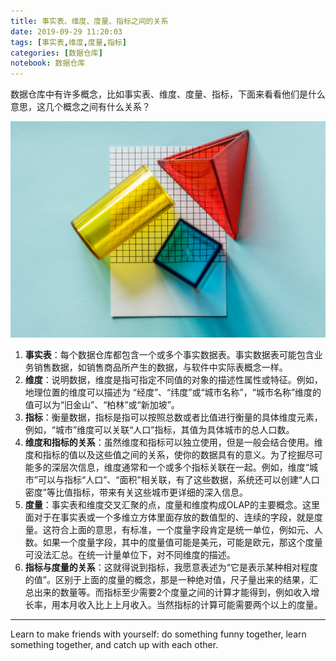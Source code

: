 ```yaml
---
title: 事实表、维度、度量、指标之间的关系
date: 2019-09-29 11:20:03
tags: [事实表,维度,度量,指标]
categories: [数据仓库]
notebook: 数据仓库
---
```


数据仓库中有许多概念，比如事实表、维度、度量、指标，下面来看看他们是什么意思，这几个概念之间有什么关系？

![dimension](事实表、维度、度量、指标之间的关系/dimension.jpeg)

<!-- more -->

1. <b>事实表</b>：每个数据仓库都包含一个或多个事实数据表。事实数据表可能包含业务销售数据，如销售商品所产生的数据，与软件中实际表概念一样。
2. <b>维度</b>：说明数据，维度是指可指定不同值的对象的描述性属性或特征。例如，地理位置的维度可以描述为 “经度”、“纬度”或“城市名称”，“城市名称”维度的值可以为“旧金山”、“柏林”或“新加坡”。
3. <b>指标</b>：衡量数据，指标是指可以按照总数或者比值进行衡量的具体维度元素，例如，“城市”维度可以关联“人口”指标，其值为具体城市的总人口数。
4. <b>维度和指标的关系</b>：虽然维度和指标可以独立使用，但是一般会结合使用。维度和指标的值以及这些值之间的关系，使你的数据具有的意义。为了挖掘尽可能多的深层次信息，维度通常和一个或多个指标关联在一起。例如，维度“城市”可以与指标“人口”、“面积”相关联，有了这些数据，系统还可以创建“人口密度”等比值指标，带来有关这些城市更详细的深入信息。
5. <b>度量</b>：事实表和维度交叉汇聚的点，度量和维度构成OLAP的主要概念。这里面对于在事实表或一个多维立方体里面存放的数值型的、连续的字段，就是度量。这符合上面的意思，有标准，一个度量字段肯定是统一单位，例如元、人数。如果一个度量字段，其中的度量值可能是美元，可能是欧元，那这个度量可没法汇总。在统一计量单位下，对不同维度的描述。
6. <b>指标与度量的关系</b>：这就得说到指标，我愿意表述为“它是表示某种相对程度的值”。区别于上面的度量的概念，那是一种绝对值，尺子量出来的结果，汇总出来的数量等。而指标至少需要2个度量之间的计算才能得到，例如收入增长率，用本月收入比上上月收入。当然指标的计算可能需要两个以上的度量。


- - -
Learn to make friends with yourself: do something funny together, learn something together, and catch up with each other.